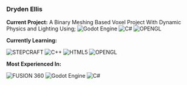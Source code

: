 <link rel="stylesheet" type='text/css' href="https://cdn.jsdelivr.net/gh/devicons/devicon@latest/devicon.min.css" />

### Dryden Ellis

**Current Project:**
A Binary Meshing Based Voxel Project With Dynamic Physics and Lighting Using;
![Godot Engine](https://img.shields.io/badge/GODOT-%23FFFFFF.svg?style=for-the-badge&logo=godot-engine)
![C#](https://img.shields.io/badge/c%23-%23239120.svg?style=for-the-badge&logo=csharp&logoColor=white)
![OPENGL](https://img.shields.io/badge/OpenGL-%23FFFFFF.svg?style=for-the-badge&logo=opengl)

**Currently Learning:**

![STEPCRAFT](https://img.shields.io/badge/Stepcraft-%23FFA500.svg?style=for-the-badge&logoColor=white)
![C++](https://img.shields.io/badge/c++-%2300599C.svg?style=for-the-badge&logo=c%2B%2B&logoColor=white)
![HTML5](https://img.shields.io/badge/html5-%23E34F26.svg?style=for-the-badge&logo=html5&logoColor=white)
![OPENGL](https://img.shields.io/badge/OpenGL-%23FFFFFF.svg?style=for-the-badge&logo=opengl)

**Most Experienced In:**

![FUSION 360](https://img.shields.io/badge/Fusion%20360-%2300599C.svg?style=for-the-badge&logo=autodesk&logoColor=white)
![Godot Engine](https://img.shields.io/badge/GODOT-%23FFFFFF.svg?style=for-the-badge&logo=godot-engine)
![C#](https://img.shields.io/badge/c%23-%23239120.svg?style=for-the-badge&logo=csharp&logoColor=white)
